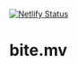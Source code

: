 [![Netlify Status](https://api.netlify.com/api/v1/badges/5374e0d1-564a-44c6-a65a-ff72d8ef7387/deploy-status)](https://app.netlify.com/sites/bitemv/deploys)


# bite.mv
